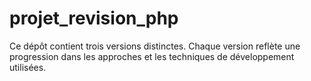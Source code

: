 # projet_revision_php
Ce dépôt contient trois versions distinctes. Chaque version reflète une progression dans les approches et les techniques de développement utilisées.
